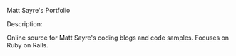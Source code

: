Matt Sayre's Portfolio

Description:

Online source for Matt Sayre's coding blogs and code samples. Focuses on Ruby on Rails.
